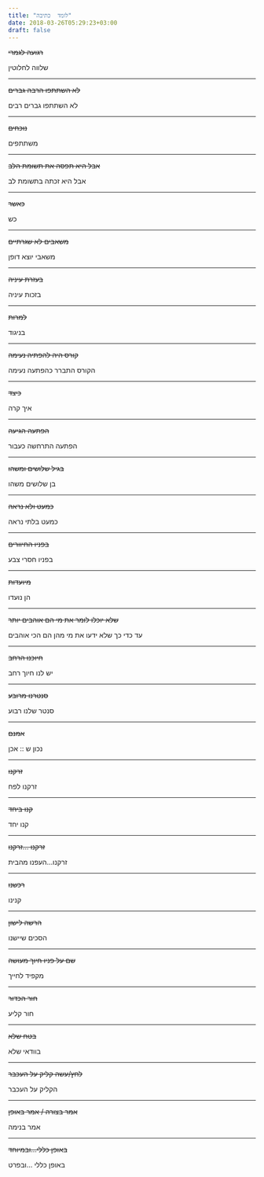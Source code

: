 ```yaml
---
title: "לומד  כתיבה"
date: 2018-03-26T05:29:23+03:00
draft: false
---
```


~~רגועה לגמרי~~ 

שלווה לחלוטין

---

~~לא השתתפו הרבה גברים~~

לא השתתפו גברים רבים

---
~~נוכחים~~ 

משתתפים

---

~~אבל היא תפסה את תשומת הלב~~

אבל היא זכתה בתשומת לב

---

~~כאשר~~

כש

---

~~משאבים לא שגרתיים~~

משאבי יוצא דופן

---

~~בעזרת עיניה~~

בזכות עיניה

---

~~למרות~~

בניגוד

---

~~קורס היה להפתיה נעימה~~

הקורס התברר כהפתעה נעימה

---

~~כיצד~~

איך קרה

---

~~הפתעה הגיעה~~

הפתעה התרחשה כעבור

---

~~בגיל שלושים ומשהו~~

בן שלושים  משהו

---

~~כמעט ולא נראה~~

כמעט בלתי נראה 

---

~~בפניו החיוורים~~

בפניו חסרי צבע

---

~~מיועדות~~

הן נועדו

---

~~שלא יוכלו לומר את מי הם אוהבים יותר~~

עד כדי כך שלא ידעו את מי מהן הם הכי אוהבים

---

~~חיוכנו הרחב~~

יש לנו חיוך רחב 

---

~~סנטרנו מרובע~~

סנטר שלנו רבוע

---

~~אמנם~~

נכון ש :: אכן 

---

~~זרקנו~~

זרקנו לפח 

---

~~קנו ביחד~~

קנו יחד

---

~~זרקנו ...זרקנו~~

זרקנו...העפנו מהבית

---

~~רכשנו~~

קנינו

---

~~הרשה לישון~~

הסכים שיישנו

---

~~שם על פניו חיוך מעושה~~

מקפיד לחייך

---

~~חור הכדור~~

חור קליע

---

~~בטח שלא~~

בוודאי שלא

---

~~לחץ/עשה קליק על העכבר~~

הקליק על העכבר

---

~~אמר בצורה / אמר באופן~~

אמר בנימה

---

~~באופן כללי...ובמיוחד~~

באופן כללי ...ובפרט

